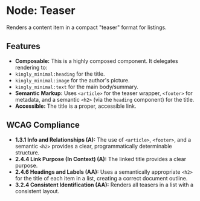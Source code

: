 # Node: Teaser

Renders a content item in a compact "teaser" format for listings.

## Features

- **Composable:** This is a highly composed component. It delegates rendering
  to:
- `kingly_minimal:heading` for the title.
- `kingly_minimal:image` for the author's picture.
- `kingly_minimal:text` for the main body/summary.
- **Semantic Markup:** Uses `<article>` for the teaser wrapper, `<footer>` for
  metadata, and a semantic `<h2>` (via the `heading` component) for the title.
- **Accessible:** The title is a proper, accessible link.

## WCAG Compliance

- **1.3.1 Info and Relationships (A):** The use of `<article>`, `<footer>`, and
  a semantic `<h2>` provides a clear, programmatically determinable structure.
- **2.4.4 Link Purpose (In Context) (A):** The linked title provides a clear
  purpose.
- **2.4.6 Headings and Labels (AA):** Uses a semantically appropriate `<h2>` for
  the title of each item in a list, creating a correct document outline.
- **3.2.4 Consistent Identification (AA):** Renders all teasers in a list with a
  consistent layout.
